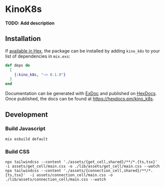# KinoK8s

**TODO: Add description**

## Installation

If [available in Hex](https://hex.pm/docs/publish), the package can be installed
by adding `kino_k8s` to your list of dependencies in `mix.exs`:

```elixir
def deps do
  [
    {:kino_k8s, "~> 0.1.0"}
  ]
end
```

Documentation can be generated with [ExDoc](https://github.com/elixir-lang/ex_doc)
and published on [HexDocs](https://hexdocs.pm). Once published, the docs can
be found at <https://hexdocs.pm/kino_k8s>.

## Development

### Build Javascript

```
mix esbuild default
```

### Build CSS

```
npx tailwindcss --content './assets/{get_cell,shared}/**/*.{ts,tsx}'  -i assets/get_cell/main.css -o ./lib/assets/get_cell/main.css --watch
npx tailwindcss --content './assets/{connection_cell,shared}/**/*.{ts,tsx}'  -i assets/connection_cell/main.css -o ./lib/assets/connection_cell/main.css --watch

```
